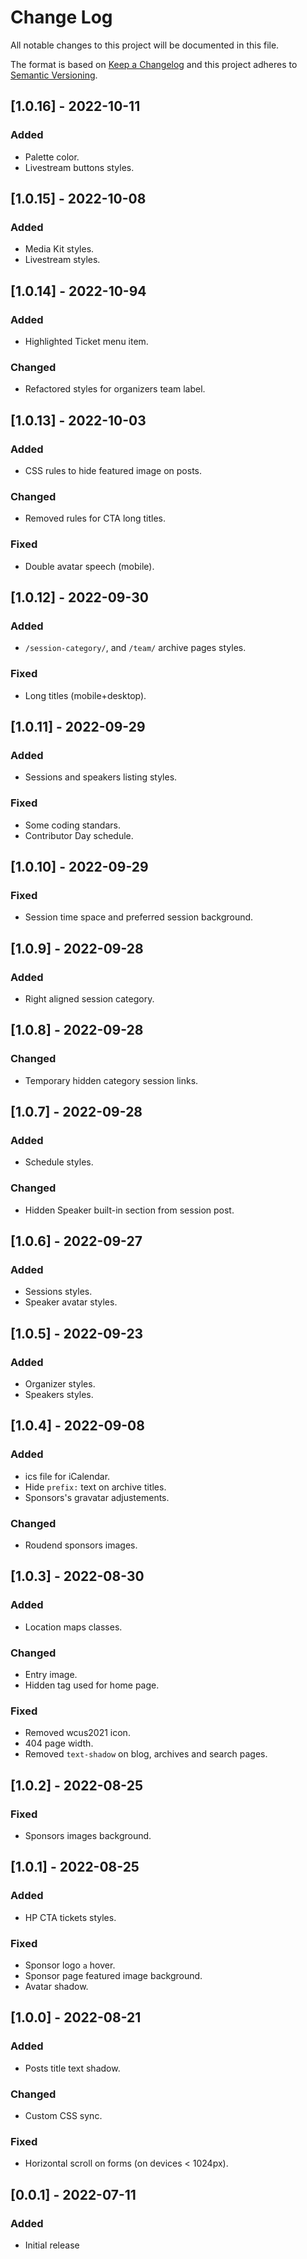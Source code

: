 # Change Log
All notable changes to this project will be documented in this file.

The format is based on [Keep a Changelog](http://keepachangelog.com/)
and this project adheres to [Semantic Versioning](http://semver.org/).

## [1.0.16] - 2022-10-11
### Added
 - Palette color.
 - Livestream buttons styles.

## [1.0.15] - 2022-10-08
### Added
 - Media Kit styles.
 - Livestream styles.

## [1.0.14] - 2022-10-94
### Added
 - Highlighted Ticket menu item.

### Changed
 - Refactored styles for organizers team label.

## [1.0.13] - 2022-10-03
### Added
 - CSS rules to hide featured image on posts.

### Changed
 - Removed rules for CTA long titles.

### Fixed
 - Double avatar speech (mobile).

## [1.0.12] - 2022-09-30
### Added
 - `/session-category/`, and `/team/` archive pages styles.

### Fixed
 - Long titles (mobile+desktop).

## [1.0.11] - 2022-09-29
### Added
 - Sessions and speakers listing styles.

### Fixed
 - Some coding standars.
 - Contributor Day schedule.

## [1.0.10] - 2022-09-29
### Fixed
 - Session time space and preferred session background.

## [1.0.9] - 2022-09-28
### Added
 - Right aligned session category.

## [1.0.8] - 2022-09-28
### Changed
 - Temporary hidden category session links.

## [1.0.7] - 2022-09-28
### Added
 - Schedule styles.

### Changed
 - Hidden Speaker built-in section from session post.

## [1.0.6] - 2022-09-27
### Added
 - Sessions styles.
 - Speaker avatar styles.

## [1.0.5] - 2022-09-23
### Added
 - Organizer styles.
 - Speakers styles.

## [1.0.4] - 2022-09-08
### Added
 - ics file for iCalendar.
 - Hide `prefix:` text on archive titles.
 - Sponsors's gravatar adjustements. 

### Changed
 - Roudend sponsors images.

## [1.0.3] - 2022-08-30
### Added
 - Location maps classes.

### Changed
 - Entry image.
 - Hidden tag used for home page.
 
### Fixed
 - Removed wcus2021 icon.
 - 404 page width.
 - Removed `text-shadow` on blog, archives and search pages.

## [1.0.2] - 2022-08-25
### Fixed
 - Sponsors images background.
 
## [1.0.1] - 2022-08-25
### Added
 - HP CTA tickets styles. 

### Fixed
 - Sponsor logo `a` hover.
 - Sponsor page featured image background.
 - Avatar shadow. 

## [1.0.0] - 2022-08-21
### Added
 - Posts title text shadow.

### Changed
 - Custom CSS sync.

### Fixed 
 - Horizontal scroll on forms (on devices < 1024px).

## [0.0.1] - 2022-07-11
### Added
 - Initial release
